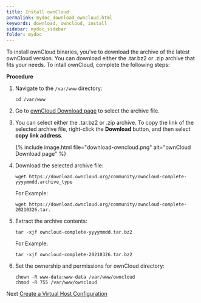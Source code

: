 ```yaml
---
title: Install ownCloud
permalink: mydoc_download_owncloud.html
keywords: download, owncloud, install
sidebar: mydoc_sidebar
folder: mydoc
---
```



To install ownCloud binaries, you've to download the archive of the latest ownCloud version. You can download either the .tar.bz2 or .zip archive that fits your needs. To intall ownCloud, complete the following steps:
 

**Procedure**

1. Navigate to the `/var/www` directory:
    ```
    cd /var/www
    ```

2.  Go to [ownCloud Download page](https://owncloud.com/download-server/ "ownCloud Download page") to select the archive file. 

3. You can select either the .tar.bz2 or .zip archive. To copy the link of the selected archive file, right-click the **Download** button, and then select **copy link address**.

    {% include image.html file="download-owncloud.png" alt="ownCloud Download page" %}

3. Download the selected archive file:

    ```
    wget https://download.owncloud.org/community/owncloud-complete-yyyymmdd.archive_type
    ```
    For Example:
    ```
    wget https://download.owncloud.org/community/owncloud-complete-20210326.tar.

    ```


4. Extract the archive contents:
    ```
    tar -xjf owncloud-complete-yyyymmdd.tar.bz2
    ```
    For Example:
    ```
    tar -xjf owncloud-complete-20210326.tar.bz2
    ```
5. Set the ownership and permissions for ownCloud directory:
    ```
    chown -R www-data:www-data /var/www/owncloud
    chmod -R 755 /var/www/owncloud
    ```

Next [Create a Virtual Host Configuration](mydoc_virtual_host_configuration.html)